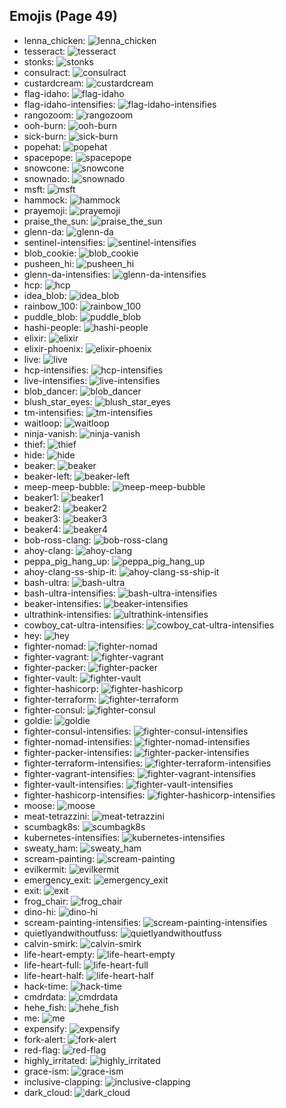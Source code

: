 
## Emojis (Page 49)

* lenna_chicken: ![lenna_chicken](/output/lenna_chicken.gif)
* tesseract: ![tesseract](/output/tesseract.jpg)
* stonks: ![stonks](/output/stonks.png)
* consulract: ![consulract](/output/consulract.png)
* custardcream: ![custardcream](/output/custardcream.png)
* flag-idaho: ![flag-idaho](/output/flag-idaho.png)
* flag-idaho-intensifies: ![flag-idaho-intensifies](/output/flag-idaho-intensifies.gif)
* rangozoom: ![rangozoom](/output/rangozoom.png)
* ooh-burn: ![ooh-burn](/output/ooh-burn.png)
* sick-burn: ![sick-burn](/output/sick-burn.gif)
* popehat: ![popehat](/output/popehat.png)
* spacepope: ![spacepope](/output/spacepope.jpg)
* snowcone: ![snowcone](/output/snowcone.png)
* snownado: ![snownado](/output/snownado.png)
* msft: ![msft](/output/msft.png)
* hammock: ![hammock](/output/hammock.png)
* prayemoji: ![prayemoji](/output/prayemoji)
* praise_the_sun: ![praise_the_sun](/output/praise_the_sun.gif)
* glenn-da: ![glenn-da](/output/glenn-da.png)
* sentinel-intensifies: ![sentinel-intensifies](/output/sentinel-intensifies.gif)
* blob_cookie: ![blob_cookie](/output/blob_cookie.png)
* pusheen_hi: ![pusheen_hi](/output/pusheen_hi.gif)
* glenn-da-intensifies: ![glenn-da-intensifies](/output/glenn-da-intensifies.gif)
* hcp: ![hcp](/output/hcp.png)
* idea_blob: ![idea_blob](/output/idea_blob.png)
* rainbow_100: ![rainbow_100](/output/rainbow_100.gif)
* puddle_blob: ![puddle_blob](/output/puddle_blob.png)
* hashi-people: ![hashi-people](/output/hashi-people.jpg)
* elixir: ![elixir](/output/elixir.png)
* elixir-phoenix: ![elixir-phoenix](/output/elixir-phoenix.png)
* live: ![live](/output/live.png)
* hcp-intensifies: ![hcp-intensifies](/output/hcp-intensifies.gif)
* live-intensifies: ![live-intensifies](/output/live-intensifies.gif)
* blob_dancer: ![blob_dancer](/output/blob_dancer.gif)
* blush_star_eyes: ![blush_star_eyes](/output/blush_star_eyes.png)
* tm-intensifies: ![tm-intensifies](/output/tm-intensifies.gif)
* waitloop: ![waitloop](/output/waitloop.gif)
* ninja-vanish: ![ninja-vanish](/output/ninja-vanish.gif)
* thief: ![thief](/output/thief.gif)
* hide: ![hide](/output/hide)
* beaker: ![beaker](/output/beaker.png)
* beaker-left: ![beaker-left](/output/beaker-left.png)
* meep-meep-bubble: ![meep-meep-bubble](/output/meep-meep-bubble.gif)
* beaker1: ![beaker1](/output/beaker1.png)
* beaker2: ![beaker2](/output/beaker2.png)
* beaker3: ![beaker3](/output/beaker3.png)
* beaker4: ![beaker4](/output/beaker4.png)
* bob-ross-clang: ![bob-ross-clang](/output/bob-ross-clang.png)
* ahoy-clang: ![ahoy-clang](/output/ahoy-clang.png)
* peppa_pig_hang_up: ![peppa_pig_hang_up](/output/peppa_pig_hang_up.png)
* ahoy-clang-ss-ship-it: ![ahoy-clang-ss-ship-it](/output/ahoy-clang-ss-ship-it.png)
* bash-ultra: ![bash-ultra](/output/bash-ultra.png)
* bash-ultra-intensifies: ![bash-ultra-intensifies](/output/bash-ultra-intensifies.gif)
* beaker-intensifies: ![beaker-intensifies](/output/beaker-intensifies.gif)
* ultrathink-intensifies: ![ultrathink-intensifies](/output/ultrathink-intensifies.gif)
* cowboy_cat-ultra-intensifies: ![cowboy_cat-ultra-intensifies](/output/cowboy_cat-ultra-intensifies.gif)
* hey: ![hey](/output/hey.png)
* fighter-nomad: ![fighter-nomad](/output/fighter-nomad.png)
* fighter-vagrant: ![fighter-vagrant](/output/fighter-vagrant.png)
* fighter-packer: ![fighter-packer](/output/fighter-packer.png)
* fighter-vault: ![fighter-vault](/output/fighter-vault.png)
* fighter-hashicorp: ![fighter-hashicorp](/output/fighter-hashicorp.png)
* fighter-terraform: ![fighter-terraform](/output/fighter-terraform.png)
* fighter-consul: ![fighter-consul](/output/fighter-consul.png)
* goldie: ![goldie](/output/goldie.png)
* fighter-consul-intensifies: ![fighter-consul-intensifies](/output/fighter-consul-intensifies.gif)
* fighter-nomad-intensifies: ![fighter-nomad-intensifies](/output/fighter-nomad-intensifies.gif)
* fighter-packer-intensifies: ![fighter-packer-intensifies](/output/fighter-packer-intensifies.gif)
* fighter-terraform-intensifies: ![fighter-terraform-intensifies](/output/fighter-terraform-intensifies.gif)
* fighter-vagrant-intensifies: ![fighter-vagrant-intensifies](/output/fighter-vagrant-intensifies.gif)
* fighter-vault-intensifies: ![fighter-vault-intensifies](/output/fighter-vault-intensifies.gif)
* fighter-hashicorp-intensifies: ![fighter-hashicorp-intensifies](/output/fighter-hashicorp-intensifies.gif)
* moose: ![moose](/output/moose.png)
* meat-tetrazzini: ![meat-tetrazzini](/output/meat-tetrazzini.png)
* scumbagk8s: ![scumbagk8s](/output/scumbagk8s.png)
* kubernetes-intensifies: ![kubernetes-intensifies](/output/kubernetes-intensifies.gif)
* sweaty_ham: ![sweaty_ham](/output/sweaty_ham.gif)
* scream-painting: ![scream-painting](/output/scream-painting.png)
* evilkermit: ![evilkermit](/output/evilkermit.png)
* emergency_exit: ![emergency_exit](/output/emergency_exit.png)
* exit: ![exit](/output/exit)
* frog_chair: ![frog_chair](/output/frog_chair.png)
* dino-hi: ![dino-hi](/output/dino-hi.gif)
* scream-painting-intensifies: ![scream-painting-intensifies](/output/scream-painting-intensifies.gif)
* quietlyandwithoutfuss: ![quietlyandwithoutfuss](/output/quietlyandwithoutfuss.png)
* calvin-smirk: ![calvin-smirk](/output/calvin-smirk.jpg)
* life-heart-empty: ![life-heart-empty](/output/life-heart-empty.png)
* life-heart-full: ![life-heart-full](/output/life-heart-full.png)
* life-heart-half: ![life-heart-half](/output/life-heart-half.png)
* hack-time: ![hack-time](/output/hack-time.gif)
* cmdrdata: ![cmdrdata](/output/cmdrdata.png)
* hehe_fish: ![hehe_fish](/output/hehe_fish.png)
* me: ![me](/output/me.png)
* expensify: ![expensify](/output/expensify.png)
* fork-alert: ![fork-alert](/output/fork-alert.png)
* red-flag: ![red-flag](/output/red-flag.png)
* highly_irritated: ![highly_irritated](/output/highly_irritated.png)
* grace-ism: ![grace-ism](/output/grace-ism.png)
* inclusive-clapping: ![inclusive-clapping](/output/inclusive-clapping.gif)
* dark_cloud: ![dark_cloud](/output/dark_cloud.png)
